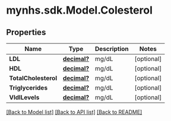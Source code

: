 # mynhs.sdk.Model.Colesterol
## Properties

Name | Type | Description | Notes
------------ | ------------- | ------------- | -------------
**LDL** | [**decimal?**](BigDecimal.md) | mg/dL | [optional] 
**HDL** | [**decimal?**](BigDecimal.md) | mg/dL | [optional] 
**TotalCholesterol** | [**decimal?**](BigDecimal.md) | mg/dL | [optional] 
**Triglycerides** | [**decimal?**](BigDecimal.md) | mg/dL | [optional] 
**VldlLevels** | [**decimal?**](BigDecimal.md) | mg/dL | [optional] 

[[Back to Model list]](../README.md#documentation-for-models) [[Back to API list]](../README.md#documentation-for-api-endpoints) [[Back to README]](../README.md)

